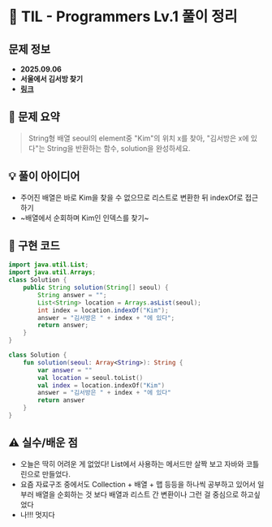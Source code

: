 # 📌 TIL - Programmers Lv.1 풀이 정리

## 문제 정보
- **2025.09.06**
- **서울에서 김서방 찾기**
- **[링크](https://school.programmers.co.kr/learn/courses/30/lessons/12919)**

## 📝 문제 요약
> String형 배열 seoul의 element중 "Kim"의 위치 x를 찾아, "김서방은 x에 있다"는 String을 반환하는 함수, solution을 완성하세요.

## 💡 풀이 아이디어 
- 주어진 배열은 바로 Kim을 찾을 수 없으므로 리스트로 변환한 뒤 indexOf로 접근하기
- ~배열에서 순회하며 Kim인 인덱스를 찾기~

## 🧩 구현 코드
```java
import java.util.List;    
import java.util.Arrays;
class Solution {
    public String solution(String[] seoul) {
        String answer = "";
        List<String> location = Arrays.asList(seoul);
        int index = location.indexOf("Kim");
        answer = "김서방은 " + index + "에 있다";
        return answer;
    }
}
```

```kotlin
class Solution {
    fun solution(seoul: Array<String>): String {
        var answer = ""
        val location = seoul.toList()
        val index = location.indexOf("Kim")
        answer = "김서방은 " + index + "에 있다"
        return answer
    }
}
```

## ⚠️ 실수/배운 점
- 오늘은 딱히 어려운 게 없었다! List에서 사용하는 메서드만 살짝 보고 자바와 코틀린으로 만들었다.
- 요즘 자료구조 중에서도 Collection + 배열 + 맵 등등을 하나씩 공부하고 있어서 일부러 배열을 순회하는 것 보다 배열과 리스트 간 변환이나 그런 걸 중심으로 하고싶었다
- 나!!! 멋지다
